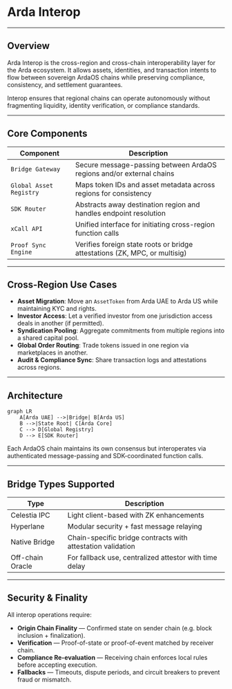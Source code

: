 # Arda Interop

---

## Overview

Arda Interop is the cross-region and cross-chain interoperability layer for the Arda ecosystem. It allows assets, identities, and transaction intents to flow between sovereign ArdaOS chains while preserving compliance, consistency, and settlement guarantees.

Interop ensures that regional chains can operate autonomously without fragmenting liquidity, identity verification, or compliance standards.

---

## Core Components

| Component | Description |
|-----------|-------------|
| `Bridge Gateway` | Secure message-passing between ArdaOS regions and/or external chains |
| `Global Asset Registry` | Maps token IDs and asset metadata across regions for consistency |
| `SDK Router` | Abstracts away destination region and handles endpoint resolution |
| `xCall API` | Unified interface for initiating cross-region function calls |
| `Proof Sync Engine` | Verifies foreign state roots or bridge attestations (ZK, MPC, or multisig) |

---

## Cross-Region Use Cases

- **Asset Migration**: Move an `AssetToken` from Arda UAE to Arda US while maintaining KYC and rights.
- **Investor Access**: Let a verified investor from one jurisdiction access deals in another (if permitted).
- **Syndication Pooling**: Aggregate commitments from multiple regions into a shared capital pool.
- **Global Order Routing**: Trade tokens issued in one region via marketplaces in another.
- **Audit & Compliance Sync**: Share transaction logs and attestations across regions.

---

## Architecture

```mermaid
graph LR
    A[Arda UAE] -->|Bridge| B[Arda US]
    B -->|State Root| C[Arda Core]
    C --> D[Global Registry]
    D --> E[SDK Router]
```

Each ArdaOS chain maintains its own consensus but interoperates via authenticated message-passing and SDK-coordinated function calls.

---

## Bridge Types Supported

| Type | Description |
|------|-------------|
| Celestia IPC | Light client-based with ZK enhancements |
| Hyperlane | Modular security + fast message relaying |
| Native Bridge | Chain-specific bridge contracts with attestation validation |
| Off-chain Oracle | For fallback use, centralized attestor with time delay |

---

## Security & Finality

All interop operations require:

- **Origin Chain Finality** — Confirmed state on sender chain (e.g. block inclusion + finalization).
- **Verification** — Proof-of-state or proof-of-event matched by receiver chain.
- **Compliance Re-evaluation** — Receiving chain enforces local rules before accepting execution.
- **Fallbacks** — Timeouts, dispute periods, and circuit breakers to prevent fraud or mismatch.
